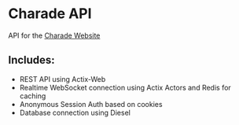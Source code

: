 # Charade API
API for the [Charade Website](https://github.com/Antonwy/charade-web) 

## Includes:
- REST API using Actix-Web
- Realtime WebSocket connection using Actix Actors and Redis for caching
- Anonymous Session Auth based on cookies
- Database connection using Diesel